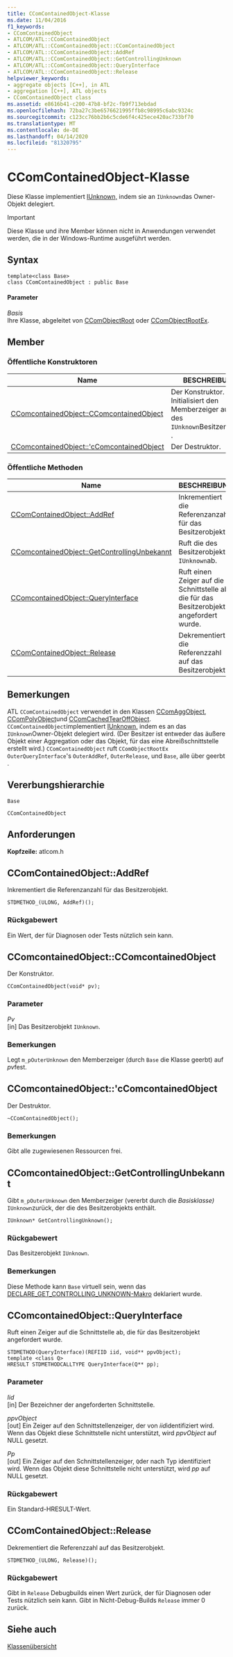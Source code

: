 ```yaml
---
title: CComContainedObject-Klasse
ms.date: 11/04/2016
f1_keywords:
- CComContainedObject
- ATLCOM/ATL::CComContainedObject
- ATLCOM/ATL::CComContainedObject::CComContainedObject
- ATLCOM/ATL::CComContainedObject::AddRef
- ATLCOM/ATL::CComContainedObject::GetControllingUnknown
- ATLCOM/ATL::CComContainedObject::QueryInterface
- ATLCOM/ATL::CComContainedObject::Release
helpviewer_keywords:
- aggregate objects [C++], in ATL
- aggregation [C++], ATL objects
- CComContainedObject class
ms.assetid: e8616b41-c200-47b8-bf2c-fb9f713ebdad
ms.openlocfilehash: 72ba27c3be6576621995ffb8c98995c6abc9324c
ms.sourcegitcommit: c123cc76bb2b6c5cde6f4c425ece420ac733bf70
ms.translationtype: MT
ms.contentlocale: de-DE
ms.lasthandoff: 04/14/2020
ms.locfileid: "81320795"
---
```

# <a name="ccomcontainedobject-class"></a>CComContainedObject-Klasse

Diese Klasse implementiert [IUnknown,](/windows/win32/api/unknwn/nn-unknwn-iunknown) indem sie an `IUnknown`das Owner-Objekt delegiert.

> [!IMPORTANT]
> Diese Klasse und ihre Member können nicht in Anwendungen verwendet werden, die in der Windows-Runtime ausgeführt werden.

## <a name="syntax"></a>Syntax

```
template<class Base>
class CComContainedObject : public Base
```

#### <a name="parameters"></a>Parameter

*Basis*<br/>
Ihre Klasse, abgeleitet von [CComObjectRoot](../../atl/reference/ccomobjectroot-class.md) oder [CComObjectRootEx](../../atl/reference/ccomobjectrootex-class.md).

## <a name="members"></a>Member

### <a name="public-constructors"></a>Öffentliche Konstruktoren

|Name|BESCHREIBUNG|
|----------|-----------------|
|[CComcontainedObject::CComcontainedObject](#ccomcontainedobject)|Der Konstruktor. Initialisiert den Memberzeiger auf die des `IUnknown`Besitzerobjekts .|
|[CComcontainedObject::'cComcontainedObject](#dtor)|Der Destruktor.|

### <a name="public-methods"></a>Öffentliche Methoden

|Name|BESCHREIBUNG|
|----------|-----------------|
|[CComContainedObject::AddRef](#addref)|Inkrementiert die Referenzanzahl für das Besitzerobjekt.|
|[CComcontainedObject::GetControllingUnbekannt](#getcontrollingunknown)|Ruft die des Besitzerobjekts `IUnknown`ab.|
|[CComcontainedObject::QueryInterface](#queryinterface)|Ruft einen Zeiger auf die Schnittstelle ab, die für das Besitzerobjekt angefordert wurde.|
|[CComContainedObject::Release](#release)|Dekrementiert die Referenzzahl auf das Besitzerobjekt.|

## <a name="remarks"></a>Bemerkungen

ATL `CComContainedObject` verwendet in den Klassen [CComAggObject](../../atl/reference/ccomaggobject-class.md), [CComPolyObject](../../atl/reference/ccompolyobject-class.md)und [CComCachedTearOffObject](../../atl/reference/ccomcachedtearoffobject-class.md). `CComContainedObject`implementiert [IUnknown,](/windows/win32/api/unknwn/nn-unknwn-iunknown) indem es an das `IUnknown`Owner-Objekt delegiert wird. (Der Besitzer ist entweder das äußere Objekt einer Aggregation oder das Objekt, für das eine Abreißschnittstelle erstellt wird.) `CComContainedObject` ruft `CComObjectRootEx` `OuterQueryInterface`'s `OuterAddRef`, `OuterRelease`, und `Base`, alle über geerbt .

## <a name="inheritance-hierarchy"></a>Vererbungshierarchie

`Base`

`CComContainedObject`

## <a name="requirements"></a>Anforderungen

**Kopfzeile:** atlcom.h

## <a name="ccomcontainedobjectaddref"></a><a name="addref"></a>CComContainedObject::AddRef

Inkrementiert die Referenzanzahl für das Besitzerobjekt.

```
STDMETHOD_(ULONG, AddRef)();
```

### <a name="return-value"></a>Rückgabewert

Ein Wert, der für Diagnosen oder Tests nützlich sein kann.

## <a name="ccomcontainedobjectccomcontainedobject"></a><a name="ccomcontainedobject"></a>CComcontainedObject::CComcontainedObject

Der Konstruktor.

```
CComContainedObject(void* pv);
```

### <a name="parameters"></a>Parameter

*Pv*<br/>
[in] Das Besitzerobjekt `IUnknown`.

### <a name="remarks"></a>Bemerkungen

Legt `m_pOuterUnknown` den Memberzeiger (durch `Base` die Klasse geerbt) auf *pv*fest.

## <a name="ccomcontainedobjectccomcontainedobject"></a><a name="dtor"></a>CComcontainedObject::'cComcontainedObject

Der Destruktor.

```
~CComContainedObject();
```

### <a name="remarks"></a>Bemerkungen

Gibt alle zugewiesenen Ressourcen frei.

## <a name="ccomcontainedobjectgetcontrollingunknown"></a><a name="getcontrollingunknown"></a>CComcontainedObject::GetControllingUnbekannt

Gibt `m_pOuterUnknown` den Memberzeiger (vererbt durch die *Basisklasse)* `IUnknown`zurück, der die des Besitzerobjekts enthält.

```
IUnknown* GetControllingUnknown();
```

### <a name="return-value"></a>Rückgabewert

Das Besitzerobjekt `IUnknown`.

### <a name="remarks"></a>Bemerkungen

Diese Methode kann `Base` virtuell sein, wenn das [DECLARE_GET_CONTROLLING_UNKNOWN-Makro](aggregation-and-class-factory-macros.md#declare_get_controlling_unknown) deklariert wurde.

## <a name="ccomcontainedobjectqueryinterface"></a><a name="queryinterface"></a>CComcontainedObject::QueryInterface

Ruft einen Zeiger auf die Schnittstelle ab, die für das Besitzerobjekt angefordert wurde.

```
STDMETHOD(QueryInterface)(REFIID iid, void** ppvObject);
template <class Q>
HRESULT STDMETHODCALLTYPE QueryInterface(Q** pp);
```

### <a name="parameters"></a>Parameter

*Iid*<br/>
[in] Der Bezeichner der angeforderten Schnittstelle.

*ppvObject*<br/>
[out] Ein Zeiger auf den Schnittstellenzeiger, der von *iid*identifiziert wird. Wenn das Objekt diese Schnittstelle nicht unterstützt, wird *ppvObject* auf NULL gesetzt.

*Pp*<br/>
[out] Ein Zeiger auf den Schnittstellenzeiger, `Q`der nach Typ identifiziert wird. Wenn das Objekt diese Schnittstelle nicht unterstützt, wird *pp* auf NULL gesetzt.

### <a name="return-value"></a>Rückgabewert

Ein Standard-HRESULT-Wert.

## <a name="ccomcontainedobjectrelease"></a><a name="release"></a>CComContainedObject::Release

Dekrementiert die Referenzzahl auf das Besitzerobjekt.

```
STDMETHOD_(ULONG, Release)();
```

### <a name="return-value"></a>Rückgabewert

Gibt in `Release` Debugbuilds einen Wert zurück, der für Diagnosen oder Tests nützlich sein kann. Gibt in Nicht-Debug-Builds `Release` immer 0 zurück.

## <a name="see-also"></a>Siehe auch

[Klassenübersicht](../../atl/atl-class-overview.md)
